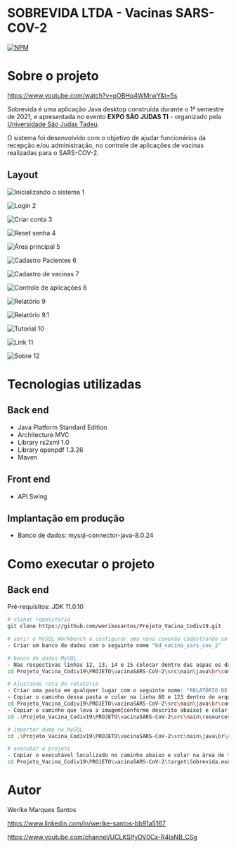 # SOBREVIDA LTDA - Vacinas SARS-COV-2
[![NPM](https://img.shields.io/npm/l/react)](https://github.com/werikesantos/Projeto_Vacina_Codiv19/blob/master/LICENSE) 

# Sobre o projeto

https://www.youtube.com/watch?v=pOBHq4WMrwY&t=5s

Sobrevida é uma aplicação Java desktop construída durante o 1ª semestre de 2021, e apresentada no evento **EXPO SÃO JUDAS TI** - organizado pela [Universidade São Judas Tadeu](https://sites.google.com/saojudas.br/exposaojudasti/projetos/bancas-20211 "Aluno - Werike Marques Santos").

O sistema foi desenvolvido com o objetivo de ajudar funcionários da recepção e/ou administração, no controle de aplicações de vacinas realizadas para o SARS-COV-2.

## Layout 
![Inicializando o sistema 1](https://github.com/werikesantos/Projeto_Vacina_Codiv19/blob/master/PROJETO/vacinaSARS-CoV-2/src/main/resources/image/layout/01.png)

![Login 2](https://github.com/werikesantos/Projeto_Vacina_Codiv19/blob/master/PROJETO/vacinaSARS-CoV-2/src/main/resources/image/layout/02.png)

![Criar conta 3](https://github.com/werikesantos/Projeto_Vacina_Codiv19/blob/master/PROJETO/vacinaSARS-CoV-2/src/main/resources/image/layout/03.png)

![Reset senha 4](https://github.com/werikesantos/Projeto_Vacina_Codiv19/blob/master/PROJETO/vacinaSARS-CoV-2/src/main/resources/image/layout/04.png)

![Área principal 5](https://github.com/werikesantos/Projeto_Vacina_Codiv19/blob/master/PROJETO/vacinaSARS-CoV-2/src/main/resources/image/layout/5.png)

![Cadastro Pacientes 6](https://github.com/werikesantos/Projeto_Vacina_Codiv19/blob/master/PROJETO/vacinaSARS-CoV-2/src/main/resources/image/layout/6.png)

![Cadastro de vacinas 7](https://github.com/werikesantos/Projeto_Vacina_Codiv19/blob/master/PROJETO/vacinaSARS-CoV-2/src/main/resources/image/layout/07.png)

![Controle de aplicações 8](https://github.com/werikesantos/Projeto_Vacina_Codiv19/blob/master/PROJETO/vacinaSARS-CoV-2/src/main/resources/image/layout/8.png)

![Relatório 9](https://github.com/werikesantos/Projeto_Vacina_Codiv19/blob/master/PROJETO/vacinaSARS-CoV-2/src/main/resources/image/layout/9.png)

![Relatório 9.1](https://github.com/werikesantos/Projeto_Vacina_Codiv19/blob/master/PROJETO/vacinaSARS-CoV-2/src/main/resources/image/layout/9_1.png)

![Tutorial 10](https://github.com/werikesantos/Projeto_Vacina_Codiv19/blob/master/PROJETO/vacinaSARS-CoV-2/src/main/resources/image/layout/10.png)

![Link 11](https://github.com/werikesantos/Projeto_Vacina_Codiv19/blob/master/PROJETO/vacinaSARS-CoV-2/src/main/resources/image/layout/11.png)

![Sobre 12](https://github.com/werikesantos/Projeto_Vacina_Codiv19/blob/master/PROJETO/vacinaSARS-CoV-2/src/main/resources/image/layout/12.png)

# Tecnologias utilizadas
## Back end
- Java Platform Standard Edition 
- Architecture MVC
- Library rs2xml 1.0
- Library openpdf 1.3.26
- Maven
## Front end
- API Swing
## Implantação em produção
- Banco de dados: mysql-connector-java-8.0.24

# Como executar o projeto

## Back end
Pré-requisitos: JDK 11.0.10

```bash
# clonar repositório
git clone https://github.com/werikesantos/Projeto_Vacina_Codiv19.git

# abrir o MySQL Workbench e configurar uma nova conexão cadastrando um usuário e senha
- Criar um banco de dados com o seguinte nome "bd_vacina_sars_cov_2"

# banco de dados MySQL
- Nas respectivas linhas 12, 13, 14 e 15 colocar dentro das aspas os dados da conexão com o banco de dados dentro do arquivo informado abaixo:
cd Projeto_Vacina_Codiv19\PROJETO\vacinaSARS-CoV-2\src\main\java\br\com\sobrevida\vacinaSARSCoV2\model\dao\ConnectionFactory.java

# Ajustando rota do relatório 
- Criar uma pasta em qualquer lugar com o seguinte nome: "RELATÓRIO DE CONTROLE DE APLICAÇÕES"
- Copiar o caminho dessa pasta e colar na linha 60 e 123 dentro do arquivo abaixo:
cd Projeto_Vacina_Codiv19\PROJETO\vacinaSARS-CoV-2\src\main\java\br\com\sobrevida\vacinaSARSCoV2\controller\RelatorioController.java
- Copiar o caminho que leva a imagem(conforme descrito abaixo) e colar na linha 63 desse mesmo arquivo conforme descrito acima
cd .\Projeto_Vacina_Codiv19\PROJETO\vacinaSARS-CoV-2\src\main\resources\image\relatorioBranco.png

# importar dump no MySQL
cd .\Projeto_Vacina_Codiv19\PROJETO\vacinaSARS-CoV-2\src\main\java\br\com\sobrevida\vacinaSARSCoV2\model\bd_vacina_SARS_COV_2\DUMP-16_06_2021

# executar o projeto
- Copiar o executável localizado no caminho abaixo e colar na área de trabalho:
cd Projeto_Vacina_Codiv19\PROJETO\vacinaSARS-CoV-2\target\Sobrevida.exe
```



# Autor

Werike Marques Santos

https://www.linkedin.com/in/werike-santos-bb91a5167

https://www.youtube.com/channel/UCLKSIfyDV0Cx-R4IaNB_CSg

